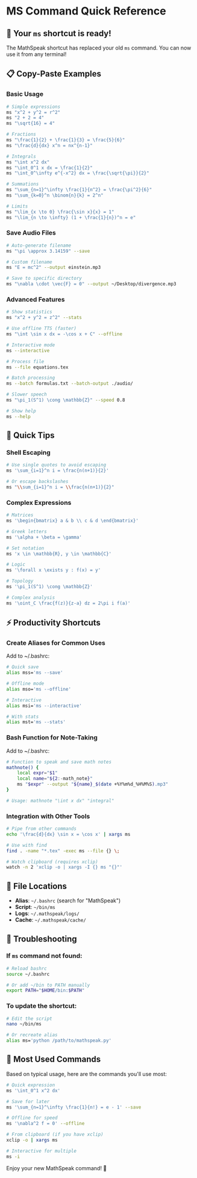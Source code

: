 # MS Command Quick Reference

## 🎉 Your `ms` shortcut is ready!

The MathSpeak shortcut has replaced your old `ms` command. You can now use it from any terminal!

## 📋 Copy-Paste Examples

### Basic Usage
```bash
# Simple expressions
ms "x^2 + y^2 = r^2"
ms "2 + 2 = 4"
ms "\sqrt{16} = 4"

# Fractions
ms "\frac{1}{2} + \frac{1}{3} = \frac{5}{6}"
ms "\frac{d}{dx} x^n = nx^{n-1}"

# Integrals
ms "\int x^2 dx"
ms "\int_0^1 x dx = \frac{1}{2}"
ms "\int_0^\infty e^{-x^2} dx = \frac{\sqrt{\pi}}{2}"

# Summations
ms "\sum_{n=1}^\infty \frac{1}{n^2} = \frac{\pi^2}{6}"
ms "\sum_{k=0}^n \binom{n}{k} = 2^n"

# Limits
ms "\lim_{x \to 0} \frac{\sin x}{x} = 1"
ms "\lim_{n \to \infty} (1 + \frac{1}{n})^n = e"
```

### Save Audio Files
```bash
# Auto-generate filename
ms "\pi \approx 3.14159" --save

# Custom filename
ms "E = mc^2" --output einstein.mp3

# Save to specific directory
ms "\nabla \cdot \vec{F} = 0" --output ~/Desktop/divergence.mp3
```

### Advanced Features
```bash
# Show statistics
ms "x^2 + y^2 = z^2" --stats

# Use offline TTS (faster)
ms "\int \sin x dx = -\cos x + C" --offline

# Interactive mode
ms --interactive

# Process file
ms --file equations.tex

# Batch processing
ms --batch formulas.txt --batch-output ./audio/

# Slower speech
ms "\pi_1(S^1) \cong \mathbb{Z}" --speed 0.8

# Show help
ms --help
```

## 🚀 Quick Tips

### Shell Escaping
```bash
# Use single quotes to avoid escaping
ms '\sum_{i=1}^n i = \frac{n(n+1)}{2}'

# Or escape backslashes
ms "\\sum_{i=1}^n i = \\frac{n(n+1)}{2}"
```

### Complex Expressions
```bash
# Matrices
ms '\begin{bmatrix} a & b \\ c & d \end{bmatrix}'

# Greek letters
ms '\alpha + \beta = \gamma'

# Set notation
ms 'x \in \mathbb{R}, y \in \mathbb{C}'

# Logic
ms '\forall x \exists y : f(x) = y'

# Topology
ms '\pi_1(S^1) \cong \mathbb{Z}'

# Complex analysis
ms '\oint_C \frac{f(z)}{z-a} dz = 2\pi i f(a)'
```

## ⚡ Productivity Shortcuts

### Create Aliases for Common Uses
Add to ~/.bashrc:
```bash
# Quick save
alias mss='ms --save'

# Offline mode
alias mso='ms --offline'

# Interactive
alias msi='ms --interactive'

# With stats
alias mst='ms --stats'
```

### Bash Function for Note-Taking
Add to ~/.bashrc:
```bash
# Function to speak and save math notes
mathnote() {
    local expr="$1"
    local name="${2:-math_note}"
    ms "$expr" --output "${name}_$(date +%Y%m%d_%H%M%S).mp3"
}

# Usage: mathnote "\int x dx" "integral"
```

### Integration with Other Tools
```bash
# Pipe from other commands
echo '\frac{d}{dx} \sin x = \cos x' | xargs ms

# Use with find
find . -name "*.tex" -exec ms --file {} \;

# Watch clipboard (requires xclip)
watch -n 2 'xclip -o | xargs -I {} ms "{}"'
```

## 📁 File Locations

- **Alias**: `~/.bashrc` (search for "MathSpeak")
- **Script**: `~/bin/ms`
- **Logs**: `~/.mathspeak/logs/`
- **Cache**: `~/.mathspeak/cache/`

## 🔧 Troubleshooting

### If `ms` command not found:
```bash
# Reload bashrc
source ~/.bashrc

# Or add ~/bin to PATH manually
export PATH="$HOME/bin:$PATH"
```

### To update the shortcut:
```bash
# Edit the script
nano ~/bin/ms

# Or recreate alias
alias ms='python /path/to/mathspeak.py'
```

## 🎯 Most Used Commands

Based on typical usage, here are the commands you'll use most:

```bash
# Quick expression
ms '\int_0^1 x^2 dx'

# Save for later
ms '\sum_{n=1}^\infty \frac{1}{n!} = e - 1' --save

# Offline for speed
ms '\nabla^2 f = 0' --offline

# From clipboard (if you have xclip)
xclip -o | xargs ms

# Interactive for multiple
ms -i
```

Enjoy your new MathSpeak command! 🎉